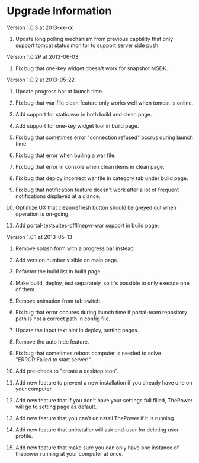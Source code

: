 Upgrade Information
=====================

Version 1.0.3 at 2013-xx-xx

  1. Update long polling mechanism from previous capbility that only support tomcat status monitor to support server side push.


Version 1.0.2P at 2013-06-03

  1. Fix bug that one-key widget doesn't work for snapshot MSDK.



Version 1.0.2 at 2013-05-22

  1. Update progress bar at launch time.

  2. Fix bug that war file clean feature only works well when tomcat is online.

  3. Add support for static.war in both build and clean page.

  4. Add support for one-key widget tool in build page.

  5. Fix bug that sometimes error "connection refused" occrus during launch time.

  6. Fix bug that error when builing a war file.

  7. Fix bug that error in console when clean items in clean page.

  8. Fix bug that deploy incorrect war file in category tab under build page.

  9. Fix bug that notification feature doesn't work after a lot of frequent notifications displayed at a glance.

  10. Optimize UX that clean/refresh button should be greyed out when operation is on-going.

  11. Add portal-testsuites-offlinepvr-war support in build page.



Version 1.0.1 at 2013-05-13

  1. Remove splash form with a progress bar instead.
  
  2. Add version number visible on main page.

  3. Refactor the build list in build page.

  4. Make build, deploy, test separately, so it's possible to only execute one of them.

  5. Remove animation from tab switch.

  6. Fix bug that error occures during launch time if portal-team repository path is not a correct path in config file.

  7. Update the input text hint in deploy, setting pages.

  8. Remove the auto hide feature.

  9. Fix bug that sometimes reboot computer is needed to solve "ERROR:Failed to start server!".

  10. Add pre-check to "create a desktop icon".

  11. Add new feature to prevent a new installation if you already have one on your computer.

  12. Add new feature that if you don't have your settings full filled, ThePower will go to setting page as default.

  13. Add new feature that you can't uninstall ThePower if it is running.

  14. Add new feature that uninstaller will ask end-user for deleting user profile.

  15. Add new feature that make sure you can only have one instance of thepower running at your computer at once.
